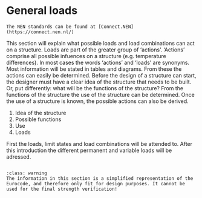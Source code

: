 # General loads

```{note}
The NEN standards can be found at [Connect.NEN](https://connect.nen.nl/)
```

This section will explain what possible loads and load combinations can act
on a structure. Loads are part of the greater group of ‘actions’. ‘Actions’
comprise all possible infuences on a structure (e.g. temperature
differences). In most cases the words ‘actions’ and ‘loads’ are synonyms.
Most information will be stated in tables and diagrams. From these the
actions can easily be determined. Before the design of a structure can
start, the designer must have a clear idea of the structure that needs to be
built. Or, put differently: what will be the functions of the structure? From
the functions of the structure the use of the structure can be determined. Once
the use of a structure is known, the possible actions can also be derived.

1. Idea of the structure   
2. Possible functions  
3. Use  
4. Loads  

First the loads, limit states and load combinations will be attended to. After this introduction the different permanent and variable loads will be
adressed.

```{tableofcontents}
```

```{admonition} Caution!
:class: warning
The information in this section is a simplified representation of the Eurocode, and therefore only fit for design purposes. It cannot be used for the final strength verification!
```